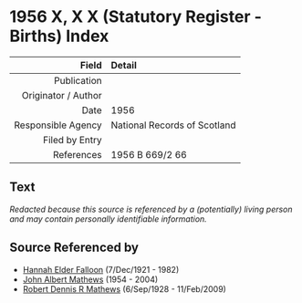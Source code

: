 ﻿---
layout: page
permalink: /sources/s31243859
---

# 1956 X, X X (Statutory Register - Births) Index

Field | Detail
---:|:---
Publication | 
Originator / Author | 
Date | 1956
Responsible Agency | National Records of Scotland
Filed by Entry | 
References | 1956 B 669/2 66

## Text

_Redacted because this source is referenced by a (potentially) living person and may contain personally identifiable information._

## Source Referenced by

* [Hannah Elder Falloon](../people/@97706646@-hannah-elder-falloon-b1921-12-7-d1982.md) (7/Dec/1921 - 1982)
* [John Albert Mathews](../people/@35875756@-john-albert-mathews-b1954-d2004.md) (1954 - 2004)
* [Robert Dennis R Mathews](../people/@58223940@-robert-dennis-r-mathews-b1928-9-6-d2009-2-11.md) (6/Sep/1928 - 11/Feb/2009)
